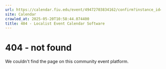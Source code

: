 ```yaml
---
url: https://calendar.fiu.edu/event/49472703834162/confirm?instance_id=49472703834163&return=https%3A%2F%2Fcalendar.fiu.edu%2Fcalendar%3Fevent_types%255B%255D%3D37290279036119
site: Calendar
crawled_at: 2025-05-20T10:58:44.074400
title: 404 - Localist Event Calendar Software
---
```


# 404 - not found
We couldn't find the page on this community event platform.
